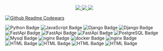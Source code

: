 <center>
  
<div id="badges">
  <a href="https://t.me/swcasimiro">
    <img src="https://i.imgur.com/Diw6pBs.png">
  </a>
  <a href="https://ru.stackoverflow.com/users/488619/casimiro">
    <img src="https://i.imgur.com/XmFcOwx.png">
  </a>

   <a href="https://kwork.ru/user/swcasimiro">
    <img src="https://i.imgur.com/VXM9um2.png">
  </a>
</div>
</center>


[![Github Readme Codewars](https://codewars-stats-ignacio-cuadra.vercel.app/?username=swcasimiro)](https://github.com/ignacio-cuadra/github-readme-codewars)

<div>
  <a>
    <img src="https://img.shields.io/badge/Python-346c99?style=flat-square&logo=python&logoColor=fecd3a" alt="Python Badge"/>
  </a>
    <a>
    <img src="https://img.shields.io/badge/JavaScript-black?style=flat-square&logo=javascript&logoColor=f6e019" alt="JavaScript Badge"/>
  </a>
<a>
    <img src="https://img.shields.io/badge/Django-%23092E20.svg?style=flat-square&logo=django&logoColor=white" alt="Django Badge"/>
</a>
  
<a>
    <img src="https://img.shields.io/badge/Django-Rest Framework-a20101.svg?style=flat-square&logo=django&logoColor=white" alt="Django Badge"/>
</a>
<a>
    <img src="https://img.shields.io/badge/FastAPI-e1f7f3?style=flat-square&logo=fastapi" alt="FastApi Badge"/>
</a>

<a>
    <img src="https://img.shields.io/badge/Aiogram-blue?style=flat-square&logo=telegram&logoColor=white" alt="FastApi Badge"/>
</a>

<a>
    <img src="https://img.shields.io/badge/SQLAlchemy-630d07?style=flat-square&logo=SQLAlchemy&logoColor=white" alt="FastApi Badge"/>
</a>

<a>
  <img src="https://img.shields.io/badge/PostgreSQL-316093?style=flat-square&logo=postgresql&logoColor=white" alt="PostgreSQL Badge"/>
</a>
<a>
  <img src="https://img.shields.io/badge/MySQL-00618b?style=flat-square&logo=mysql&logoColor=white" alt="Mysql Badge"/>
</a> 

<a>
    <img src="https://img.shields.io/badge/SQLite-3f9cd8?style=flat-square&logo=sqlite&logoColor=white" alt="nginx Badge"/>
</a>
  <a>
    <img src="https://img.shields.io/badge/Docker-e4f5ff?style=flat-square&logo=docker&logoColor=1e97ef" alt="docker Badge"/>
  </a>
  <a>
    <img src="https://img.shields.io/badge/NGINX-0c964d?style=flat-square&logo=nginx&logoColor=white" alt="nginx Badge"/>
  </a>
<a>
    <img src="https://img.shields.io/badge/git-f05132?style=flat-square&logo=git&logoColor=white" alt="HTML Badge"/>
  </a>

<a>
  <img src="https://img.shields.io/badge/Linux-black?style=flat-square&logo=linux&logoColor=white" alt="HTML Badge"/>
</a>
<a>
  <img src="https://img.shields.io/badge/Ubuntu-dd4814?style=flat-square&logo=ubuntu&logoColor=white" alt="HTML Badge"/>
</a>
<a>
  <img src="https://img.shields.io/badge/Celery-93b258?style=flat-square&logo=celery&logoColor=white" alt="HTML Badge"/>
</a>
</div>

<!--
**swcasimiro/swcasimiro** is a ✨ _special_ ✨ repository because its `README.md` (this file) appears on your GitHub profile.

Here are some ideas to get you started:

- 🔭 I’m currently working on ...
- 🌱 I’m currently learning ...
- 👯 I’m looking to collaborate on ...
- 🤔 I’m looking for help with ...
- 💬 Ask me about ...
- 📫 How to reach me: ...
- 😄 Pronouns: ...
- ⚡ Fun fact: ...
-->
